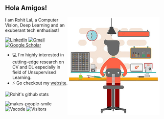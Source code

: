 <h2> Hola Amigos!</h2><img  align='right' src="https://github.com/take2rohit/take2rohit/blob/master/new_img.jpg" width="300">

I am Rohit Lal, a Computer Vision, Deep Learning and an exuberant tech enthusiast!

[![LinkedIn](https://img.shields.io/badge/LinkedIn-blue?style=for-the-badge&logo=Linkedin&logoColor=white)](https://www.linkedin.com/in/rohit-lal/)
[![Gmail](https://img.shields.io/badge/Gmail-red?style=for-the-badge&logo=gmail&logoColor=white)](mailto:take2rohit@gmail.com)
[![Google Scholar](https://img.shields.io/badge/Google%20Scholar-4285F4?style=for-the-badge&logo=google-scholar&logoColor=white)](https://scholar.google.com/citations?user=q2nc3QoAAAAJ&hl=en)

- 💻 I'm highly interested in cutting-edge research on CV and DL especially in field of Unsupervised Learning.
- ⚡ Go checkout my [website](http://take2rohit.github.io/).

![Rohit's github stats](https://github-readme-stats.vercel.app/api?username=take2rohit&hide=stars&show_icons=true&count_private=true)

![makes-people-smile](https://img.shields.io/badge/MAKES%20PEOPLE-SMILE-orange?style=for-the-badge&logo=Ello)
![Vscode](https://img.shields.io/badge/VSCODE%20-Power%20User%20-gray.svg?colorA=655BE1&colorB=4F44D6&logo=visual-studio-code&style=for-the-badge)
![Visitors](http://estruyf-github.azurewebsites.net/api/VisitorHit?user=take2rohit&repo=take2rohit&countColorcountColor&countColor=%237B1E7B)


<!---
![Made with love in India](https://madewithlove.now.sh/in?heart=true&template=for-the-badge)
-->
